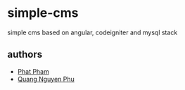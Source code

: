 # simple-cms
simple cms based on angular, codeigniter and mysql stack

## authors
* [Phat Pham](https://github.com/phatpham9)
* [Quang Nguyen Phu](https://github.com/quangnguyen90)

